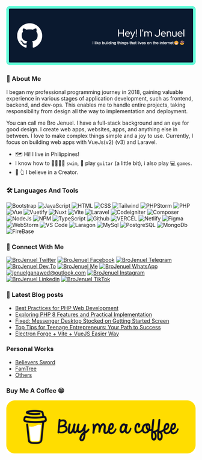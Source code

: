 ![BroJenuel Header](./images/github-header-image.png)



###  👔 About Me

I began my professional programming journey in 2018, gaining valuable experience in various stages of application development, such as frontend, backend, and dev-ops. This enables me to handle entire projects, taking responsibility from design all the way to implementation and deployment.

You can call me Bro Jenuel. I have a full-stack background and an eye for good design. I create web apps, websites, apps, and anything else in between. I love to make complex things simple and a joy to use. Currently, I focus on building web apps with VueJs(v2) (v3) and Laravel.

-   🗺 Hi! I live in Philippines!
-   I know how to 🏊‍♀️🏊‍♂️ `swim`, 🎸 play `guitar` (a little bit), i also play 💻 `games`.
-   🙏 👆 I believe in a Creator.

### 🛠 Languages And Tools

![Bootstrap](https://img.shields.io/badge/Bootstrap-563D7C?style=for-the-badge&logo=bootstrap&logoColor=white)
![JavaScript](https://img.shields.io/badge/JavaScript-323330?style=for-the-badge&logo=javascript&logoColor=F7DF1E)
![HTML](https://img.shields.io/badge/HTML5-E34F26?style=for-the-badge&logo=html5&logoColor=white)
![CSS](https://img.shields.io/badge/CSS3-1572B6?style=for-the-badge&logo=css3&logoColor=white)
![Tailwind](https://img.shields.io/badge/Tailwind_CSS-38B2AC?style=for-the-badge&logo=tailwind-css&logoColor=white)
![PHPStorm](https://img.shields.io/badge/-PHPStorm-181717?style=for-the-badge&logo=phpstorm&logoColor=white)
![PHP](https://img.shields.io/badge/PHP-777BB4?style=for-the-badge&logo=php&logoColor=white)
![Vue](https://img.shields.io/badge/Vue%20js-35495E?style=for-the-badge&logo=vuedotjs&logoColor=4FC08D)
![Vuetify](https://img.shields.io/badge/Vuetify-1867C0?style=for-the-badge&logo=vuetify&logoColor=white)
![Nuxt](https://img.shields.io/badge/nuxt%20js-00C58E?style=for-the-badge&logo=nuxtdotjs&logoColor=white)
![Vite](https://img.shields.io/badge/Vite-B73BFE?style=for-the-badge&logo=vite&logoColor=FFD62E)
![Laravel](https://img.shields.io/badge/Laravel-FF2D20?style=for-the-badge&logo=laravel&logoColor=white)
![Codeigniter](https://img.shields.io/badge/Codeigniter-EF4223?style=for-the-badge&logo=codeigniter&logoColor=white)
![Composer](https://img.shields.io/badge/Composer-885630?style=for-the-badge&logo=Composer&logoColor=whitee)
![NodeJs](https://img.shields.io/badge/Node%20js-339933?style=for-the-badge&logo=nodedotjs&logoColor=white)
![NPM](https://img.shields.io/badge/npm-CB3837?style=for-the-badge&logo=npm&logoColor=white)
![TypeScript](https://img.shields.io/badge/TypeScript-007ACC?style=for-the-badge&logo=typescript&logoColor=white)
![Github](https://img.shields.io/badge/GitHub-100000?style=for-the-badge&logo=github&logoColor=white)
![VERCEL](https://img.shields.io/badge/Vercel-000000?style=for-the-badge&logo=vercel&logoColor=white)
![Netlify](https://img.shields.io/badge/Netlify-00C7B7?style=for-the-badge&logo=netlify&logoColor=white)
![Figma](https://img.shields.io/badge/Figma-F24E1E?style=for-the-badge&logo=figma&logoColor=white)
![WebStorm](https://img.shields.io/badge/WebStorm-000000?style=for-the-badge&logo=WebStorm&logoColor=white)
![VS Code](https://img.shields.io/badge/VSCode-0078D4?style=for-the-badge&logo=visual%20studio%20code&logoColor=white)
![Laragon](https://img.shields.io/badge/Laragon-0E83CD?style=for-the-badge&logo=Laragon&logoColor=white)
![MySql](https://img.shields.io/badge/MySQL-005C84?style=for-the-badge&logo=mysql&logoColor=white)
![PostgreSQL](https://img.shields.io/badge/PostgreSQL-316192?style=for-the-badge&logo=postgresql&logoColor=white)
![MongoDb](https://img.shields.io/badge/MongoDB-4EA94B?style=for-the-badge&logo=mongodb&logoColor=white)
![FireBase](https://img.shields.io/badge/firebase-ffca28?style=for-the-badge&logo=firebase&logoColor=black)

### 🔗 Connect With Me

[![BroJenuel Twitter](https://img.shields.io/badge/Twitter-1DA1F2?style=for-the-badge&logo=twitter&logoColor=white)](https://twitter.com/broJenuel)
[![BroJenuel Facebook](https://img.shields.io/badge/Facebook-1877F2?style=for-the-badge&logo=facebook&logoColor=white)](https://facebook.com/brojenuelofficial)
[![BroJenuel Telegram](https://img.shields.io/badge/Telegram-2CA5E0?style=for-the-badge&logo=telegram&logoColor=white)](https://t.me/brojenuel)
[![BroJenuel Dev.To](https://img.shields.io/badge/dev.to-0A0A0A?style=for-the-badge&logo=devdotto&logoColor=white)](https://dev.to/brojenuel)
[![BroJenuel Me](https://img.shields.io/badge/website-000000?style=for-the-badge&logo=About.me&logoColor=white)](https://brojenuel.com)
[![BroJenuel WhatsApp](https://img.shields.io/badge/WhatsApp-25D366?style=for-the-badge&logo=whatsapp&logoColor=white)](https://wa.me/639503255547)
[![jenuelganawed@outlook.com](https://img.shields.io/badge/Gmail-D14836?style=for-the-badge&logo=gmail&logoColor=white)](mailto:jenuelganawed936@gmail.com?subject=[Lets%20Connect!]%20Source%20Han%20Sans)
[![BroJenuel Instagram](https://img.shields.io/badge/Instagram-E4405F?style=for-the-badge&logo=instagram&logoColor=white)](https://www.instagram.com/brojenuel/)
[![BroJenuel Linkedin](https://img.shields.io/badge/LinkedIn-0077B5?style=for-the-badge&logo=linkedin&logoColor=white)](https://www.linkedin.com/in/jenuelganawed/)
[![BroJenuel TikTok](https://img.shields.io/badge/TikTok-000000?style=for-the-badge&logo=tiktok&logoColor=white)](https://www.tiktok.com/@brojenuel)

### 🚨 Latest Blog posts

<!-- BLOG-POST-LIST:START -->
- [Best Practices for PHP Web Development](https://brojenuel.com/blog/Best-Practices-for-PHP-Web-Development)
- [Exploring PHP 8 Features and Practical Implementation](https://brojenuel.com/blog/Exploring-PHP-8-Features-and-Practical-Implementation)
- [Fixed: Messenger Desktop Stocked on Getting Started Screen](https://brojenuel.com/blog/Fixed-Messenger-Desktop-Stocked-on-Getting-Started-Screen)
- [Top Tips for Teenage Entrepreneurs: Your Path to Success](https://brojenuel.com/blog/Top-Tips-for-Teenage-Entrepreneurs-Your-Path-to-Success)
- [Electron Forge + Vite + VueJS Easier Way](https://brojenuel.com/blog/Electron-Forge-Vite-VueJS-Easier-Way)
<!-- BLOG-POST-LIST:END -->

### Personal Works

-   [Believers Sword](https://believers-sword.brojenuel.com/)
-   [FamTree](https://fam-tree.brojenuel.com/)
-   [Others](https://brojenuel.com/my-work)

### Buy Me A Coffee 😁

[![buy me a coffee](/images/bmc-button.svg)](https://www.buymeacoffee.com/BroJenuel)
